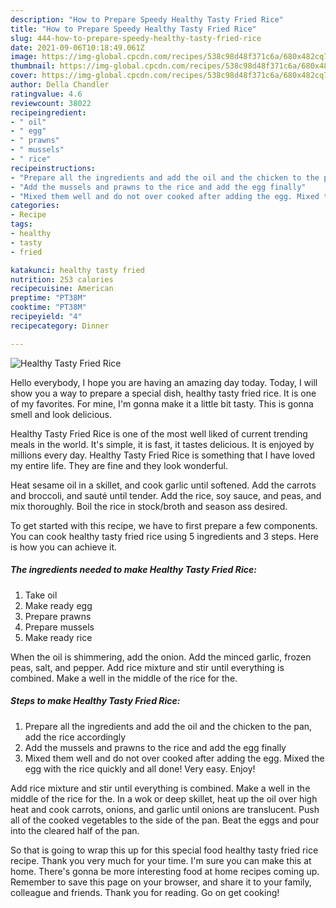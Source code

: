 ```yaml
---
description: "How to Prepare Speedy Healthy Tasty Fried Rice"
title: "How to Prepare Speedy Healthy Tasty Fried Rice"
slug: 444-how-to-prepare-speedy-healthy-tasty-fried-rice
date: 2021-09-06T10:18:49.061Z
image: https://img-global.cpcdn.com/recipes/538c98d48f371c6a/680x482cq70/healthy-tasty-fried-rice-recipe-main-photo.jpg
thumbnail: https://img-global.cpcdn.com/recipes/538c98d48f371c6a/680x482cq70/healthy-tasty-fried-rice-recipe-main-photo.jpg
cover: https://img-global.cpcdn.com/recipes/538c98d48f371c6a/680x482cq70/healthy-tasty-fried-rice-recipe-main-photo.jpg
author: Della Chandler
ratingvalue: 4.6
reviewcount: 38022
recipeingredient:
- " oil"
- " egg"
- " prawns"
- " mussels"
- " rice"
recipeinstructions:
- "Prepare all the ingredients and add the oil and the chicken to the pan, add the rice accordingly"
- "Add the mussels and prawns to the rice and add the egg finally"
- "Mixed them well and do not over cooked after adding the egg. Mixed the egg with the rice quickly and all done! Very easy. Enjoy!"
categories:
- Recipe
tags:
- healthy
- tasty
- fried

katakunci: healthy tasty fried 
nutrition: 253 calories
recipecuisine: American
preptime: "PT38M"
cooktime: "PT38M"
recipeyield: "4"
recipecategory: Dinner

---
```



![Healthy Tasty Fried Rice](https://img-global.cpcdn.com/recipes/538c98d48f371c6a/680x482cq70/healthy-tasty-fried-rice-recipe-main-photo.jpg)

Hello everybody, I hope you are having an amazing day today. Today, I will show you a way to prepare a special dish, healthy tasty fried rice. It is one of my favorites. For mine, I'm gonna make it a little bit tasty. This is gonna smell and look delicious.

Healthy Tasty Fried Rice is one of the most well liked of current trending meals in the world. It's simple, it is fast, it tastes delicious. It is enjoyed by millions every day. Healthy Tasty Fried Rice is something that I have loved my entire life. They are fine and they look wonderful.

Heat sesame oil in a skillet, and cook garlic until softened. Add the carrots and broccoli, and sauté until tender. Add the rice, soy sauce, and peas, and mix thoroughly. Boil the rice in stock/broth and season ass desired.


To get started with this recipe, we have to first prepare a few components. You can cook healthy tasty fried rice using 5 ingredients and 3 steps. Here is how you can achieve it.

<!--inarticleads1-->

##### The ingredients needed to make Healthy Tasty Fried Rice:

1. Take  oil
1. Make ready  egg
1. Prepare  prawns
1. Prepare  mussels
1. Make ready  rice


When the oil is shimmering, add the onion. Add the minced garlic, frozen peas, salt, and pepper. Add rice mixture and stir until everything is combined. Make a well in the middle of the rice for the. 

<!--inarticleads2-->

##### Steps to make Healthy Tasty Fried Rice:

1. Prepare all the ingredients and add the oil and the chicken to the pan, add the rice accordingly
1. Add the mussels and prawns to the rice and add the egg finally
1. Mixed them well and do not over cooked after adding the egg. Mixed the egg with the rice quickly and all done! Very easy. Enjoy!


Add rice mixture and stir until everything is combined. Make a well in the middle of the rice for the. In a wok or deep skillet, heat up the oil over high heat and cook carrots, onions, and garlic until onions are translucent. Push all of the cooked vegetables to the side of the pan. Beat the eggs and pour into the cleared half of the pan. 

So that is going to wrap this up for this special food healthy tasty fried rice recipe. Thank you very much for your time. I'm sure you can make this at home. There's gonna be more interesting food at home recipes coming up. Remember to save this page on your browser, and share it to your family, colleague and friends. Thank you for reading. Go on get cooking!
